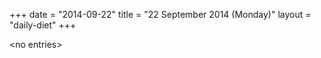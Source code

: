 +++
date = "2014-09-22"
title = "22 September 2014 (Monday)"
layout = "daily-diet"
+++

\<no entries\>